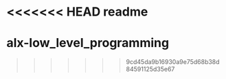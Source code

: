 <<<<<<< HEAD
readme
=======
# alx-low_level_programming
>>>>>>> 9cd45da9b16930a9e75d68b38d84591125d35e67
